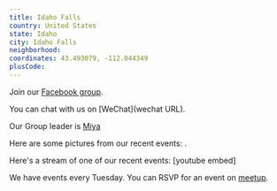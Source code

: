```yaml
---
title: Idaho Falls
country: United States
state: Idaho
city: Idaho Falls
neighborhood: 
coordinates: 43.493079, -112.044349
plusCode:
---
```

Join our [Facebook group](https://www.facebook.com/groups/free.code.camp.idaho.falls.idaho).

You can chat with us on [WeChat](wechat URL).

Our Group leader is [Miya](freecodecamp.org/miya)

Here are some pictures from our recent events:
![]().

Here's a stream of one of our recent events:
[youtube embed]

We have events every Tuesday. You can RSVP for an event on [meetup](meetupurl).
